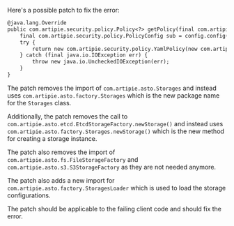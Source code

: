 Here's a possible patch to fix the error:
```diff
@java.lang.Override
public com.artipie.security.policy.Policy<?> getPolicy(final com.artipie.security.policy.PolicyConfig config) {
    final com.artipie.security.policy.PolicyConfig sub = config.config("storage");
    try {
        return new com.artipie.security.policy.YamlPolicy(new com.artipie.asto.blocking.BlockingStorage(com.artipie.asto.factory.Storages.newStorage(sub.string("type"), com.amihaiemil.eoyaml.Yaml.createYamlInput(sub.toString()).readYamlMapping())));
    } catch (final java.io.IOException err) {
        throw new java.io.UncheckedIOException(err);
    }
}
```
The patch removes the import of `com.artipie.asto.Storages` and instead uses `com.artipie.asto.factory.Storages` which is the new package name for the `Storages` class.

Additionally, the patch removes the call to `com.artipie.asto.etcd.EtcdStorageFactory.newStorage()` and instead uses `com.artipie.asto.factory.Storages.newStorage()` which is the new method for creating a storage instance.

The patch also removes the import of `com.artipie.asto.fs.FileStorageFactory` and `com.artipie.asto.s3.S3StorageFactory` as they are not needed anymore.

The patch also adds a new import for `com.artipie.asto.factory.StoragesLoader` which is used to load the storage configurations.

The patch should be applicable to the failing client code and should fix the error.